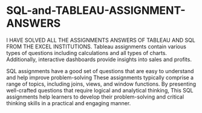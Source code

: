 # SQL-and-TABLEAU-ASSIGNMENT-ANSWERS


I HAVE SOLVED ALL THE ASSIGNMENTS ANSWERS OF TABLEAU AND SQL FROM THE EXCEL INSTITUTIONS.
Tableau assignments contain various types of questions including calculations and all types of charts. 
Additionally, interactive dashboards provide insights into sales and profits.

SQL assignments have a good set of questions that are easy to understand and help improve problem-solving
These assignments typically comprise a range of topics, including joins, views, and window functions. By presenting well-crafted questions that require logical and analytical thinking, 
This SQL assignments help learners to develop their problem-solving and critical thinking skills in a practical and engaging manner.
